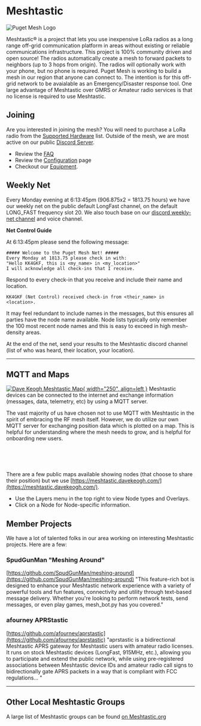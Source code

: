 # Meshtastic
![Puget Mesh Logo](/media/Meshtastic_Banner_Logo.png)

Meshtastic® is a project that lets you use inexpensive LoRa radios as a long range off-grid communication platform in areas without existing or reliable communications infrastructure. This project is 100% community driven and open source! The radios automatically create a mesh to forward packets to neighbors (up to 3 hops from origin). The radios will optionally work with your phone, but no phone is required. Puget Mesh is working to build a mesh in our region that anyone can connect to. The intention is for this off-grid network to be avaialable as an Emergency/Disaster response tool. One large advantage of Meshtastic over GMRS or Amateur radio services is that no license is required to use Meshtastic.

## Joining
Are you interested in joining the mesh? You will need to purchase a LoRa radio from the [Supported Hardware](https://meshtastic.org/docs/hardware/devices/) list. Outside of the mesh, we are most active on our public [Discord Server](https://discord.gg/ANvUg3AyZt).

* Review the [FAQ](/meshtastic/faq)
* Review the [Configuration](config) page
* Checkout our [Equipment](/meshtastic/equipment).

## Weekly Net
Every Monday evening at 6:13:45pm (906.875x2 = 1813.75 hours) we have our weekly net on the public default LongFast channel, on the default LONG_FAST frequency slot 20. We also touch base on our [discord weekly-net channel](https://discord.com/channels/1291139029814739084/1323907750690029578) and voice channel.

**Net Control Guide**

At 6:13:45pm please send the following message:

```
##### Welcome to the Puget Mesh Net! #####
Every Monday at 1813.75 please check in with:
"Hello KK4GKF, this is <my_name> in <my_location>"
I will acknowledge all check-ins that I receive.
```

Respond to every check-in that you receive and include their name and location.

```
KK4GKF (Net Control) received check-in from <their_name> in <location>.
```

It may feel redundant to include names in the messages, but this ensures all parties have the node name available. Node lists typically only remember the 100 most recent node names and this is easy to exceed in high mesh-density areas.

At the end of the net, send your results to the Meshtastic discord channel (list of who was heard, their location, your location).

---

## MQTT and Maps
[![Dave Keogh Meshtastic Map](/media/11Nov2024_MapSShot.png){ width="250", align=left }](https://meshtastic.davekeogh.com/?lat=47.73284666107599&lng=237.66448974609378&zoom=9)
Meshtastic devices can be connected to the internet and exchange information (messages, data, telemetry, etc) by using a MQTT server.

The vast majority of us have chosen not to use MQTT with Meshtastic in the spirit of embracing the RF mesh itself. However, we do utilize our own MQTT server for exchanging position data which is plotted on a map. This is helpful for understanding where the mesh needs to grow, and is helpful for onboarding new users.

</br>
</br>
</br>

There are a few public maps available showing nodes (that choose to share their position) but we use [https://meshtastic.davekeogh.com/](https://meshtastic.davekeogh.com/).

- Use the Layers menu in the top right to view Node types and Overlays.
- Click on a Node for Node-specific information.


## Member Projects
We have a lot of talented folks in our area working on interesting Meshtastic projects. Here are a few:

### SpudGunMan "Meshing Around"
[https://github.com/SpudGunMan/meshing-around](https://github.com/SpudGunMan/meshing-around) "This feature-rich bot is designed to enhance your Meshtastic network experience with a variety of powerful tools and fun features, connectivity and utility through text-based message delivery. Whether you're looking to perform network tests, send messages, or even play games, mesh_bot.py has you covered."

### afourney APRStastic
[https://github.com/afourney/aprstastic](https://github.com/afourney/aprstastic) "aprstastic is a bidirectional Meshtastic APRS gateway for Meshtastic users with amateur radio licenses. It runs on stock Meshtastic devices (LongFast, 915MHz, etc.), allowing you to participate and extend the public network, while using pre-registered associations between Meshtastic device IDs and amateur radio call signs to bidirectionally gate APRS packets in a way that is compliant with FCC regulations... "

---

## Other Local Meshtastic Groups
A large list of Meshtastic groups can be found [on Meshtastic.org](https://meshtastic.org/docs/community/local-groups/#washington)
